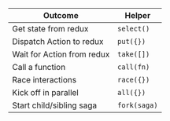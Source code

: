 | Outcome                    | Helper       |
| -------------------------- | ------------ |
| Get state from redux       | `select()`   |
| Dispatch Action to redux   | `put({})`    |
| Wait for Action from redux | `take([])`   |
| Call a function            | `call(fn)`   |
| Race interactions          | `race({})`   |
| Kick off in parallel       | `all({})`    |
| Start child/sibling saga   | `fork(saga)` |
